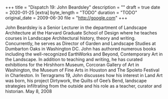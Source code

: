+++
title = "Dispatch 19: John Beardsley"
description = ""
draft = true
date = 2020-01-25
[extra]
byte_length = "TODO"
duration = "TODO"
original_date = 2009-06-30
file = "http://google.com"
+++

John Beardsley is a Senior Lecturer in the department of Landscape Architecture at the Harvard Graduate School of Design where he teaches courses in Landscape Architectural history, theory and writing. Concurrently, he serves as Director of Garden and Landscape Studies at Dumbarton Oaks in Washington DC. John has authored numerous books including the well-recognized EarthWorks and Beyond, Contemporary Art in the Landscape. In addition to teaching and writing, he has curated exhibitions for the Hirshhorn Museum, Corcoran Gallery of Art in Washington, the Museum of Fine Arts in Houston and The Spoleto Festival in Charleston. In Terragrams 19, John discusses how his interest in Land Art was born, his project Dirtywork, the Quilts of Gee’s Bend, landscape strategies infiltrating from the outside and his role as a teacher, curator and historian. May 8, 2008
